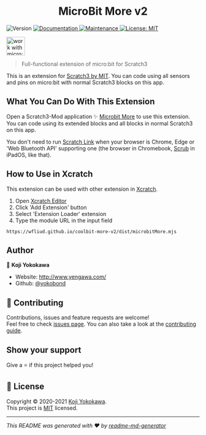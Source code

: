 <h1 align="center">MicroBit More v2</h1>
<p>
  <img alt="Version" src="https://img.shields.io/badge/version-0.2.4-blue.svg?cacheSeconds=2592000" />
  <a href="https://microbit-more.github.io/mbit-more-v2" target="_blank">
    <img alt="Documentation" src="https://img.shields.io/badge/documentation-yes-brightgreen.svg" />
  </a>
  <a href="https://github.com/microbit-more/mbit-more-v2/graphs/commit-activity" target="_blank">
    <img alt="Maintenance" src="https://img.shields.io/badge/Maintained%3F-yes-green.svg" />
  </a>
  <a href="https://github.com/microbit-more/mbit-more-v2/blob/master/LICENSE" target="_blank">
    <img alt="License: MIT" src="https://img.shields.io/github/license/microbit-more/mbit-more-v2" />
  </a>
</p>
<p>
  <img alt="work with micro:bit v1 and v2" src="https://cdn.sanity.io/images/ajwvhvgo/production/17d9277789c6f781092ee9c2f6993b0457c6ce94-1454x421.png" height="48">
</p>

> Full-functional extension of micro:bit for Scratch3

This is an extension for [Scratch3 by MIT](https://scratch.mit.edu/). You can code using all sensors and pins on micro:bit with normal Scratch3 blocks on this app.


## What You Can Do With This Extension

Open a Scratch3-Mod application ✨ [Microbit More](https://microbit-more.github.io/) to use this extension. You can code using its extended blocks and all blocks in normal Scratch3 on this app. 

You don't need to run [Scratch Link](https://scratch.mit.edu/microbit) when your browser is Chrome, Edge or 'Web Bluetooth API' supporting one (the browser in Chromebook, [‎Scrub](https://apps.apple.com/jp/app/scrub-web-browser/id1569777095) in iPadOS, like that).


## How to Use in Xcratch

This extension can be used with other extension in [Xcratch](https://xcratch.github.io/). 
1. Open [Xcratch Editor](https://xcratch.github.io/editor)
2. Click 'Add Extension' button
3. Select 'Extension Loader' extension
4. Type the module URL in the input field 
```
https://wfliud.github.io/coolbit-more-v2/dist/microbitMore.mjs
```

## Author

👤 **Koji Yokokawa**

* Website: http://www.yengawa.com/
* Github: [@yokobond](https://github.com/yokobond)

## 🤝 Contributing

Contributions, issues and feature requests are welcome!<br />Feel free to check [issues page](https://github.com/microbit-more/mbit-more-v2/issues). You can also take a look at the [contributing guide](https://github.com/microbit-more/mbit-more-v2/blob/master/CONTRIBUTING.md).

## Show your support

Give a ⭐️ if this project helped you!


## 📝 License

Copyright © 2020-2021 [Koji Yokokawa](https://github.com/yokobond).<br />
This project is [MIT](https://github.com/microbit-more/mbit-more-v2/blob/master/LICENSE) licensed.

***
_This README was generated with ❤️ by [readme-md-generator](https://github.com/kefranabg/readme-md-generator)_
